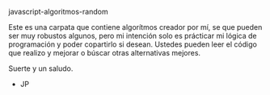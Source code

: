 javascript-algoritmos-random

Este es una carpata que contiene algorítmos creador por mí, se que pueden ser muy robustos algunos, pero mi intención solo es prácticar mi lógica de programación y poder copartirlo si desean. Ustedes pueden leer el código que realizo y mejorar o búscar otras alternativas mejores.


Suerte y un saludo.

- JP